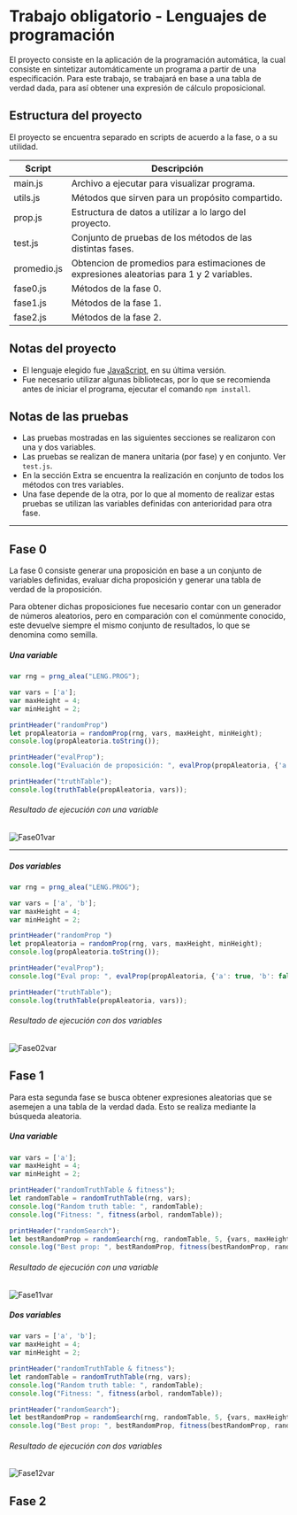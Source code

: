 # Trabajo obligatorio - Lenguajes de programación

El proyecto consiste en la aplicación de la programación automática, la cual consiste en sintetizar automáticamente un programa a partir de una especificación. 
Para este trabajo, se trabajará en base a una tabla de verdad dada, para así obtener una expresión de cálculo proposicional.


## Estructura del proyecto
El proyecto se encuentra separado en scripts de acuerdo a la fase, o a su utilidad.

| Script   | Descripción                                                                                 |
|----------|---------------------------------------------------------------------------------------------|
| main.js  | Archivo a ejecutar para visualizar programa.                                                |
| utils.js | Métodos que sirven para un propósito compartido.                                            |
| prop.js  | Estructura de datos a utilizar a lo largo del proyecto.                                     |
| test.js  | Conjunto de pruebas de los métodos de las distintas fases.                                  |
| promedio.js| Obtencion de promedios para estimaciones de expresiones aleatorias para 1 y 2 variables.  |
| fase0.js | Métodos de la fase 0.                                                                       |
| fase1.js | Métodos de la fase 1.                                                                       |
| fase2.js | Métodos de la fase 2.                                                                       |

## Notas del proyecto
* El lenguaje elegido fue [JavaScript](https://nodejs.org/es/download/), en su última versión. 
* Fue necesario utilizar algunas bibliotecas, por lo que se recomienda antes de iniciar el programa, ejecutar el comando `npm install`. 

## Notas de las pruebas
* Las pruebas mostradas en las siguientes secciones se realizaron con una y dos variables. 
* Las pruebas se realizan de manera unitaria (por fase) y en conjunto. Ver `test.js`. 
* En la sección Extra se encuentra la realización en conjunto de todos los métodos con tres variables. 
* Una fase depende de la otra, por lo que al momento de realizar estas pruebas se utilizan las variables definidas con anterioridad para otra fase.
---

<div style="page-break-after: always;"></div>

## Fase 0
La fase 0 consiste generar una proposición en base a un conjunto de variables definidas, evaluar dicha proposición y generar una tabla de verdad de la proposición.

Para obtener dichas proposiciones fue necesario contar con un generador de números aleatorios, pero en comparación con el comúnmente conocido, este devuelve siempre el mismo conjunto de resultados, lo que se denomina como semilla. 

##### Una variable
```js
var rng = prng_alea("LENG.PROG");

var vars = ['a'];
var maxHeight = 4;
var minHeight = 2;

printHeader("randomProp")
let propAleatoria = randomProp(rng, vars, maxHeight, minHeight);
console.log(propAleatoria.toString());

printHeader("evalProp");
console.log("Evaluación de proposición: ", evalProp(propAleatoria, {'a': true}))

printHeader("truthTable");
console.log(truthTable(propAleatoria, vars));
```

###### Resultado de ejecución con una variable
![Fase01var](images_report/fase0/fase0_1variable.png)

---
##### Dos variables
```js
var rng = prng_alea("LENG.PROG");

var vars = ['a', 'b'];
var maxHeight = 4;
var minHeight = 2;

printHeader("randomProp ")
let propAleatoria = randomProp(rng, vars, maxHeight, minHeight);
console.log(propAleatoria.toString());

printHeader("evalProp");
console.log("Eval prop: ", evalProp(propAleatoria, {'a': true, 'b': false}))

printHeader("truthTable");
console.log(truthTable(propAleatoria, vars));
```

###### Resultado de ejecución con dos variables
![Fase02var](images_report/fase0/fase0_2variables.png)

<div style="page-break-after: always;"></div>

## Fase 1
Para esta segunda fase se busca obtener expresiones aleatorias que se asemejen a una tabla de la verdad dada. Esto se realiza mediante la búsqueda aleatoria. 

##### Una variable
```js
var vars = ['a'];
var maxHeight = 4;
var minHeight = 2;

printHeader("randomTruthTable & fitness");
let randomTable = randomTruthTable(rng, vars);
console.log("Random truth table: ", randomTable);
console.log("Fitness: ", fitness(arbol, randomTable));

printHeader("randomSearch");
let bestRandomProp = randomSearch(rng, randomTable, 5, {vars, maxHeight, minHeight});
console.log("Best prop: ", bestRandomProp, fitness(bestRandomProp, randomTable));
```

###### Resultado de ejecución con una variable
![Fase11var](images_report/fase1/fase1_1variable.png)

##### Dos variables
```js
var vars = ['a', 'b'];
var maxHeight = 4;
var minHeight = 2;

printHeader("randomTruthTable & fitness");
let randomTable = randomTruthTable(rng, vars);
console.log("Random truth table: ", randomTable);
console.log("Fitness: ", fitness(arbol, randomTable));

printHeader("randomSearch");
let bestRandomProp = randomSearch(rng, randomTable, 5, {vars, maxHeight, minHeight});
console.log("Best prop: ", bestRandomProp, fitness(bestRandomProp, randomTable));
```

###### Resultado de ejecución con dos variables
![Fase12var](images_report/fase1/fase1_2variables.png)

<div style="page-break-after: always;"></div>

## Fase 2

